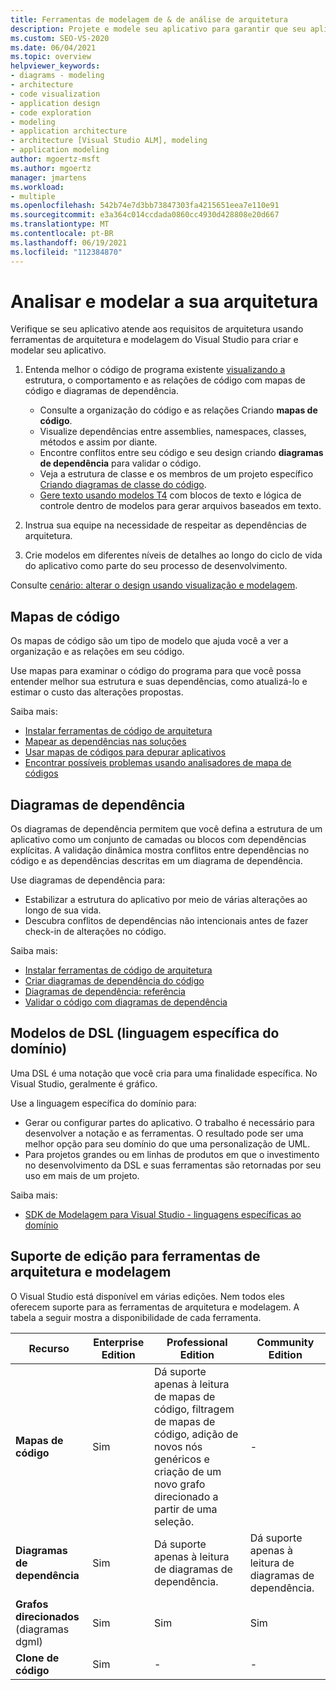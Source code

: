 ```yaml
---
title: Ferramentas de modelagem de & de análise de arquitetura
description: Projete e modele seu aplicativo para garantir que seu aplicativo atenda aos requisitos de arquitetura.
ms.custom: SEO-VS-2020
ms.date: 06/04/2021
ms.topic: overview
helpviewer_keywords:
- diagrams - modeling
- architecture
- code visualization
- application design
- code exploration
- modeling
- application architecture
- architecture [Visual Studio ALM], modeling
- application modeling
author: mgoertz-msft
ms.author: mgoertz
manager: jmartens
ms.workload:
- multiple
ms.openlocfilehash: 542b74e7d3bb73847303fa4215651eea7e110e91
ms.sourcegitcommit: e3a364c014ccdada0860cc4930d428808e20d667
ms.translationtype: MT
ms.contentlocale: pt-BR
ms.lasthandoff: 06/19/2021
ms.locfileid: "112384870"
---
```

# <a name="analyze-and-model-your-architecture"></a>Analisar e modelar a sua arquitetura

Verifique se seu aplicativo atende aos requisitos de arquitetura usando ferramentas de arquitetura e modelagem do Visual Studio para criar e modelar seu aplicativo.

1. Entenda melhor o código de programa existente [visualizando a](visualize-code.md) estrutura, o comportamento e as relações de código com mapas de código e diagramas de dependência.
    - Consulte a organização do código e as relações Criando **mapas de código**. 
    - Visualize dependências entre assemblies, namespaces, classes, métodos e assim por diante.
    - Encontre conflitos entre seu código e seu design criando **diagramas de dependência** para validar o código.
    - Veja a estrutura de classe e os membros de um projeto específico [Criando diagramas de classe do código](../ide/class-designer/designing-and-viewing-classes-and-types.md).
    - [Gere texto usando modelos T4](../modeling/code-generation-and-t4-text-templates.md) com blocos de texto e lógica de controle dentro de modelos para gerar arquivos baseados em texto. 
    
1. Instrua sua equipe na necessidade de respeitar as dependências de arquitetura.

1. Crie modelos em diferentes níveis de detalhes ao longo do ciclo de vida do aplicativo como parte do seu processo de desenvolvimento.

Consulte [cenário: alterar o design usando visualização e modelagem](../modeling/scenario-change-your-design-using-visualization-and-modeling.md).

## <a name="code-maps"></a>Mapas de código

Os mapas de código são um tipo de modelo que ajuda você a ver a organização e as relações em seu código.

Use mapas para examinar o código do programa para que você possa entender melhor sua estrutura e suas dependências, como atualizá-lo e estimar o custo das alterações propostas.

Saiba mais:
- [Instalar ferramentas de código de arquitetura](install-architecture-tools.md)
- [Mapear as dependências nas soluções](../modeling/map-dependencies-across-your-solutions.md)
- [Usar mapas de códigos para depurar aplicativos](../modeling/use-code-maps-to-debug-your-applications.md)
- [Encontrar possíveis problemas usando analisadores de mapa de códigos](../modeling/find-potential-problems-using-code-map-analyzers.md)

## <a name="dependency-diagrams"></a>Diagramas de dependência

Os diagramas de dependência permitem que você defina a estrutura de um aplicativo como um conjunto de camadas ou blocos com dependências explícitas. A validação dinâmica mostra conflitos entre dependências no código e as dependências descritas em um diagrama de dependência.

Use diagramas de dependência para: 
- Estabilizar a estrutura do aplicativo por meio de várias alterações ao longo de sua vida.
- Descubra conflitos de dependências não intencionais antes de fazer check-in de alterações no código.

Saiba mais:
- [Instalar ferramentas de código de arquitetura](install-architecture-tools.md)
- [Criar diagramas de dependência do código](../modeling/create-layer-diagrams-from-your-code.md)
- [Diagramas de dependência: referência](../modeling/layer-diagrams-reference.md)
- [Validar o código com diagramas de dependência](../modeling/validate-code-with-layer-diagrams.md)

## <a name="domain-specific-language-dsl-models"></a>Modelos de DSL (linguagem específica do domínio)

Uma DSL é uma notação que você cria para uma finalidade específica. No Visual Studio, geralmente é gráfico.

Use a linguagem específica do domínio para: 
- Gerar ou configurar partes do aplicativo. O trabalho é necessário para desenvolver a notação e as ferramentas. O resultado pode ser uma melhor opção para seu domínio do que uma personalização de UML.
- Para projetos grandes ou em linhas de produtos em que o investimento no desenvolvimento da DSL e suas ferramentas são retornadas por seu uso em mais de um projeto.

Saiba mais:
- [SDK de Modelagem para Visual Studio - linguagens específicas ao domínio](../modeling/modeling-sdk-for-visual-studio-domain-specific-languages.md)


## <a name="edition-support-for-architecture-and-modeling-tools"></a><a name="VersionSupport" />Suporte de edição para ferramentas de arquitetura e modelagem

O Visual Studio está disponível em várias edições. Nem todos eles oferecem suporte para as ferramentas de arquitetura e modelagem. A tabela a seguir mostra a disponibilidade de cada ferramenta.

|**Recurso**|**Enterprise Edition**|**Professional Edition**|**Community Edition**|
|-|-|-|-|
|**Mapas de código**|Sim|Dá suporte apenas à leitura de mapas de código, filtragem de mapas de código, adição de novos nós genéricos e criação de um novo grafo direcionado a partir de uma seleção.|-|
|**Diagramas de dependência**|Sim|Dá suporte apenas à leitura de diagramas de dependência.|Dá suporte apenas à leitura de diagramas de dependência.|
|**Grafos direcionados** (diagramas dgml)|Sim|Sim|Sim|
|**Clone de código**|Sim|-|-|
